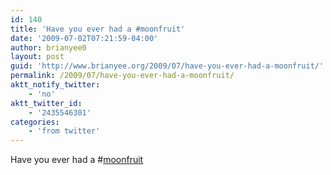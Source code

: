 ```yaml
---
id: 140
title: 'Have you ever had a #moonfruit'
date: '2009-07-02T07:21:59-04:00'
author: brianyee0
layout: post
guid: 'http://www.brianyee.org/2009/07/have-you-ever-had-a-moonfruit/'
permalink: /2009/07/have-you-ever-had-a-moonfruit/
aktt_notify_twitter:
    - 'no'
aktt_twitter_id:
    - '2435546301'
categories:
    - 'from twitter'
---
```


Have you ever had a #[moonfruit](http://search.twitter.com/search?q=%23moonfruit)